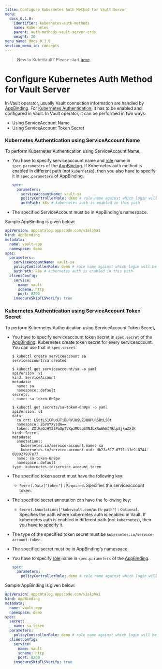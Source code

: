 ```yaml
---
title: Configure Kubernetes Auth Method for Vault Server
menu:
  docs_0.1.0:
    identifier: kubernetes-auth-methods
    name: Kubernetes
    parent: auth-methods-vault-server-crds
    weight: 20
menu_name: docs_0.1.0
section_menu_id: concepts
---
```


> New to KubeVault? Please start [here](/docs/concepts/README.md).

# Configure Kubernetes Auth Method for Vault Server

In Vault operator, usually Vault connection information are handled by [AppBinding](/docs/concepts/vault-server-crds/auth-methods/appbinding.md). For [Kubernetes Authentication](https://www.vaultproject.io/docs/auth/kubernetes.html), it has to be enabled and configured in Vault. In Vault operator, it can be performed in two ways:

- Using ServiceAccount Name
- Using ServiceAccount Token Secret

### Kubernetes Authentication using ServiceAccount Name

To perform Kubernetes Authentication using ServiceAccount Name,

- You have to specify serviceaccount name and [role](https://www.vaultproject.io/api/auth/kubernetes/index.html#create-role) name in `spec.parameters` of the [AppBinding](/docs/concepts/vault-server-crds/auth-methods/appbinding.md). If Kubernetes auth method is enabled in different path (not `kubernetes`), then you also have to specify it in `spec.parameters` of AppBinding.

    ```yaml
    spec:
      parameters:
        serviceAccountName: vault-sa
        policyControllerRole: demo # role name against which login will be done
        authPath: k8s # kubernetes auth is enabled in this path
    ```
- The specified ServiceAccount must be in AppBinding's namespace.

Sample AppBinding is given below:

```yaml
apiVersion: appcatalog.appscode.com/v1alpha1
kind: AppBinding
metadata:
  name: vault-app
  namespace: demo
spec:
  parameters:
    serviceAccountName: vault-sa
    policyControllerRole: demo # role name against which login will be done
    authPath: k8s # kubernetes auth is enabled in this path
  clientConfig:
    service:
      name: vault
      scheme: http
      port: 8200
    insecureSkipTLSVerify: true
```

### Kubernetes Authentication using ServiceAccount Token Secret

To perform Kubernetes Authentication using ServiceAccount Token Secret,

- You have to specify serviceaccount token secret in `spec.secret` of the [AppBinding](/docs/concepts/vault-server-crds/auth-methods/appbinding.md). Kubernetes create token secret for every serviceaccount. You can use that in `spec.secret`.

    ```console
    $ kubectl create serviceaccount sa
    serviceaccount/sa created

    $ kubectl get serviceaccount/sa -o yaml
    apiVersion: v1
    kind: ServiceAccount
    metadata:
      name: sa
      namespace: default
    secrets:
    - name: sa-token-6n9pv

    $ kubectl get secrets/sa-token-6n9pv -o yaml
    apiVersion: v1
    data:
      ca.crt: LS0tLS1CRUdJTiBDRVJUSUZJQ0FURS0tLS0t
      namespace: ZGVmYXVsdA==
      token: ZXlKaGJHY2lPaUpTVXpJMU5pSXNJbXRwWkNJNklpSjkuZXlK
    kind: Secret
    metadata:
      annotations:
        kubernetes.io/service-account.name: sa
        kubernetes.io/service-account.uid: db22a517-0771-11e9-8744-080027907e77
      name: sa-token-6n9pv
      namespace: default
    type: kubernetes.io/service-account-token
    ```
- The specified token secret must have the following key:
    - `Secret.Data["token"]` : `Required`. Specifies the serviceaccount token.

- The specified secret annotation can have the following key:
    - `Secret.Annotations["kubevault.com/auth-path"]` : `Optional`. Specifies the path where kubernetes auth is enabled in Vault. If kubernetes auth is enabled in different path (not `kubernetes`), then you have to specify it.

- The type of the specified token secret must be `kubernetes.io/service-account-token`.

- The specified secret must be in AppBinding's namespace.

- You have to specify [role](https://www.vaultproject.io/api/auth/kubernetes/index.html#create-role) name in `spec.parameters` of the [AppBinding](/docs/concepts/vault-server-crds/auth-methods/appbinding.md).
    ```yaml
    spec:
      parameters:
        policyControllerRole: demo # role name against which login will be done
    ```

Sample AppBinding is given below:

```yaml
apiVersion: appcatalog.appscode.com/v1alpha1
kind: AppBinding
metadata:
  name: vault-app
  namespace: demo
spec:
  secret:
    name: sa-token
  parameters:
    policyControllerRole: demo # role name against which login will be done
  clientConfig:
    service:
      name: vault
      scheme: http
      port: 8200
    insecureSkipTLSVerify: true
```
